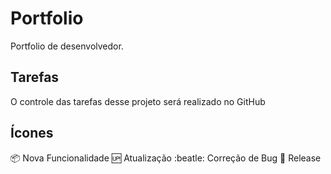 # Portfolio

Portfolio de desenvolvedor.
## Tarefas

O controle das tarefas desse projeto será realizado no GitHub
## Ícones

:package: Nova Funcionalidade
:up: Atualização
:beatle: Correção de Bug
:checkered_flag: Release

